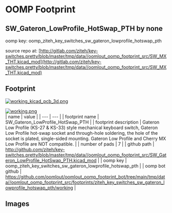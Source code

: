 # OOMP Footprint  
## SW_Gateron_LowProfile_HotSwap_PTH  by none  
  
oomp key: oomp_ziteh_key_switches_sw_gateron_lowprofile_hotswap_pth  
  
source repo at: [http://gitlab.com/ziteh/key-switches.pretty/blob/master/tmp/data//oomlout_oomp_footprint_src/SW_MX_THT.kicad_mod](http://gitlab.com/ziteh/key-switches.pretty/blob/master/tmp/data//oomlout_oomp_footprint_src/SW_MX_THT.kicad_mod)  
## Footprint  
  
[![working_kicad_pcb_3d.png](working_kicad_pcb_3d_600.png)](working_kicad_pcb_3d.png)  
  
[![working.png](working_600.png)](working.png)  
| name | value | 
| --- | --- | 
| footprint name | SW_Gateron_LowProfile_HotSwap_PTH | 
| footprint description | Gateron Low Profile (KS-27 & KS-33) style mechanical keyboard switch, Gateron Low Profile hot-swap socket and through-hole soldering, the hole of the socket is plated, single-sided mounting. Gateron Low Profile and Cherry MX Low Profile are NOT compatible. | 
| number of pads | 7 | 
| github path | http://github.com/ziteh/key-switches.pretty/blob/master/tmp/data//oomlout_oomp_footprint_src/SW_Gateron_LowProfile_HotSwap_PTH.kicad_mod | 
| oomp key | oomp_ziteh_key_switches_sw_gateron_lowprofile_hotswap_pth | 
| oomp bot github | https://github.com/oomlout/oomlout_oomp_footprint_bot/tree/main/tmp/data//oomlout_oomp_footprint_src/footprints/ziteh_key_switches_sw_gateron_lowprofile_hotswap_pth/working | 
## Images  
